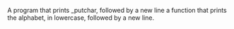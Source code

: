 A program that prints _putchar, followed by a new line
a function that prints the alphabet, in lowercase, followed by a new line.
